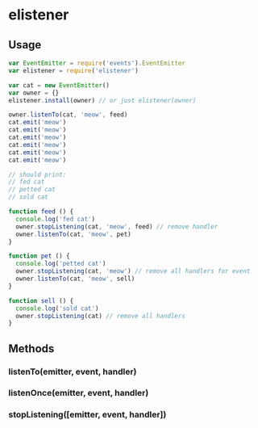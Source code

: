 # elistener

## Usage

```js
var EventEmitter = require('events').EventEmitter
var elistener = require('elistener')

var cat = new EventEmitter()
var owner = {}
elistener.install(owner) // or just elistener(owner)

owner.listenTo(cat, 'meow', feed)
cat.emit('meow')
cat.emit('meow')
cat.emit('meow')
cat.emit('meow')
cat.emit('meow')
cat.emit('meow')

// should print:
// fed cat
// petted cat
// sold cat

function feed () {
  console.log('fed cat')
  owner.stopListening(cat, 'meow', feed) // remove handler
  owner.listenTo(cat, 'meow', pet)
}

function pet () {
  console.log('petted cat')
  owner.stopListening(cat, 'meow') // remove all handlers for event
  owner.listenTo(cat, 'meow', sell)
}

function sell () {
  console.log('sold cat')
  owner.stopListening(cat) // remove all handlers
}
```

## Methods

### listenTo(emitter, event, handler)

### listenOnce(emitter, event, handler)

### stopListening([emitter, event, handler])
